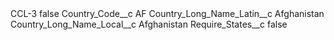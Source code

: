 <?xml version="1.0" encoding="UTF-8"?>
<CustomMetadata xmlns="http://soap.sforce.com/2006/04/metadata" xmlns:xsi="http://www.w3.org/2001/XMLSchema-instance" xmlns:xsd="http://www.w3.org/2001/XMLSchema">
    <label>CCL-3</label>
    <protected>false</protected>
    <values>
        <field>Country_Code__c</field>
        <value xsi:type="xsd:string">AF</value>
    </values>
    <values>
        <field>Country_Long_Name_Latin__c</field>
        <value xsi:type="xsd:string">Afghanistan</value>
    </values>
    <values>
        <field>Country_Long_Name_Local__c</field>
        <value xsi:type="xsd:string">Afghanistan</value>
    </values>
    <values>
        <field>Require_States__c</field>
        <value xsi:type="xsd:boolean">false</value>
    </values>
</CustomMetadata>
